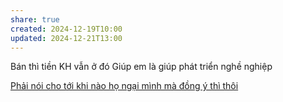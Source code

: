 ```yaml
---
share: true
created: 2024-12-19T10:00
updated: 2024-12-21T13:00
---
```

Bán thì tiền KH vẫn ở đó
Giúp em là giúp phát triển nghề nghiệp

[Phải nói cho tới khi nào họ ngại mình mà đồng ý thì thôi](./Ph%E1%BA%A3i%20n%C3%B3i%20cho%20t%E1%BB%9Bi%20khi%20n%C3%A0o%20h%E1%BB%8D%20ng%E1%BA%A1i%20m%C3%ACnh%20m%C3%A0%20%C4%91%E1%BB%93ng%20%C3%BD%20th%C3%AC%20th%C3%B4i.md)
